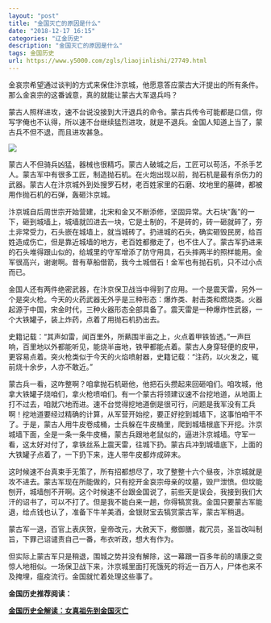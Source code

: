 ```yaml
---
layout: "post"
title: "金国灭亡的原因是什么"
date: "2018-12-17 16:15"
categories: "辽金历史"
description: "金国灭亡的原因是什么"
tags: 金国历史
url: https://www.y5000.com/zgls/liaojinlishi/27749.html
---
```






金哀宗希望通过谈判的方式来保住汴京城，他愿意答应蒙古大汗提出的所有条件。那么金哀宗的这番诚意，真的就能让蒙古大军退兵吗？

蒙古人照样进攻，速不台说没接到大汗退兵的命令。蒙古兵传令可能都是口信，你写字俺也不认得，所以速不台继续猛烈进攻，就是不退兵。金国人知道上当了，蒙古兵不但不退，而且进攻甚急。

![](https://img.y5000.com/uploads/allimg/180117/8-1P11G53A2O8.jpg)

蒙古人不但骑兵凶猛，器械也很精巧。蒙古人破城之后，工匠可以苟活，不杀手艺人。蒙古军中有很多工匠，制造抛石机。在火炮出现以前，抛石机是最有杀伤力的武器。蒙古人在汴京城外到处搜罗石材，老百姓家里的石磨、坟地里的墓碑，都被用作抛石机的石弹，轰砸汴京城。

汴京城自后周世宗开始营建，北宋和金又不断添修，坚固异常。大石块“轰”的一下，砸到城墙上，城墙就凹进去一块，它是土制的，不是砖的，砖一砸就碎了，夯土非常受力，石头嵌在城墙上，就当城砖了。扔进城的石头，确实砸毁民房，给百姓造成伤亡，但是靠近城墙的地方，老百姓都撤走了，也不住人了。蒙古军扔进来的石头堆得跟山似的，给城里的守军增添了防守用具，石头摔两半的照样能用。金军很高兴，谢谢啊。昔有草船借箭，我今土城借石！金军也有抛石机，只不过小点而已。

金国人还有两件绝密武器，在汴京保卫战当中得到了应用。一个是震天雷，另外一个是突火枪。今天的火药武器无外乎是三种形态：爆炸类、射击类和燃烧类。火器起源于中国，宋金时代，三种火器形态全部具备了。震天雷是一种爆炸性武器，一个大铁罐子，装上炸药，点着了用抛石机扔出去。

史籍记载：“其声如雷，闻百里外，所爇围半亩之上，火点着甲铁皆透。”一声巨响，百里地以外都能听见，能烧半亩地，铁甲都能点着。蒙古人身穿轻便的皮甲，更容易点着。突火枪类似于今天的火焰喷射器，史籍记载：“注药，以火发之，辄前烧十余步，人亦不敢近。”

蒙古兵一看，这咋整啊？咱拿抛石机砸他，他把石头攒起来回砸咱们。咱攻城，他拿大铁罐子烧咱们，拿火枪喷咱们。有一个蒙古将领建议速不台挖地道，从地面上打不过去，咱就穴地而进。速不台觉得挖地道倒是很可行，问题是我军没有工兵啊！挖地道要经过精确的计算，从军营开始挖，要正好挖到城墙下，这事怕咱干不了。于是，蒙古人用牛皮卷成桶，士兵躲在牛皮桶里，爬到城墙根底下开挖。汴京城墙下面，全是一条一条牛皮桶，蒙古兵跟地老鼠似的，逼进汴京城墙。守军一看，这太好对付了，拿铁丝系上震天雷，往城下扔。蒙古兵冲到城墙底下，上面的大铁罐子点着了，一下扔下来，连人带牛皮都炸成碎末。

这时候速不台真束手无策了，所有招都想尽了，攻了整整十六个昼夜，汴京城就是攻不进去。蒙古军现在所能做的，只有挖开金哀宗母亲的坟墓，毁尸泄愤。但坟能刨开，城墙刨不开啊。这个时候速不台跟金国说了，前些天是误会，我接到我们大汗的诏书了，可以不打了。但是我不能白来一趟，你得犒赏我。金国只要蒙古军能退，给点钱也认了，准备下牛羊美酒，金银财宝去犒赏蒙古军，蒙古军稍退。

蒙古军一退，百官上表庆贺，皇帝改元，大赦天下，撤御膳，裁冗员，圣旨改叫制旨，下罪己诏谴责自己一番，布衣听政，想大有作为。

但实际上蒙古军只是稍退，围城之势并没有解除，这一幕跟一百多年前的靖康之变惊人地相似。一场保卫战下来，汴京城里面打死饿死的将近一百万人，尸体也来不及掩埋，瘟疫流行。金国就忙着处理这些事了。

**金国历史推荐阅读：**

**[金国历史全解读：女真祖先到金国灭亡](https://www.y5000.com/zgls/liaojinlishi/2018/0115/27654.html)**
